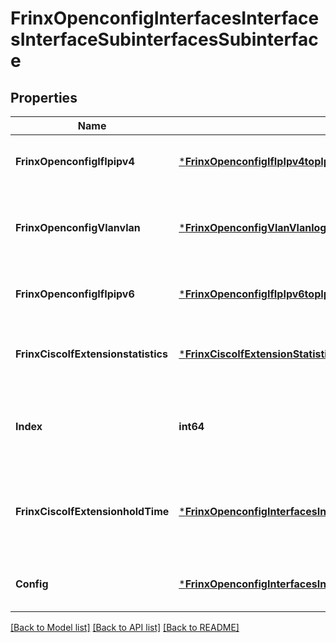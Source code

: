 # FrinxOpenconfigInterfacesInterfacesInterfaceSubinterfacesSubinterface

## Properties
Name | Type | Description | Notes
------------ | ------------- | ------------- | -------------
**FrinxOpenconfigIfIpipv4** | [***FrinxOpenconfigIfIpIpv4topIpv4**](frinx.openconfig.if.ip.ipv4top.Ipv4.md) | Optional[Parameters for the IPv4 address family.] REF:Optional.empty | [optional] [default to null]
**FrinxOpenconfigVlanvlan** | [***FrinxOpenconfigVlanVlanlogicaltopVlan**](frinx.openconfig.vlan.vlanlogicaltop.Vlan.md) | Optional[Enclosing container for VLAN interface-specific data on subinterfaces] REF:Optional.empty | [optional] [default to null]
**FrinxOpenconfigIfIpipv6** | [***FrinxOpenconfigIfIpIpv6topIpv6**](frinx.openconfig.if.ip.ipv6top.Ipv6.md) | Optional[Parameters for the IPv6 address family.] REF:Optional.empty | [optional] [default to null]
**FrinxCiscoIfExtensionstatistics** | [***FrinxCiscoIfExtensionStatisticstopStatistics**](frinx.cisco.if.extension.statisticstop.Statistics.md) | Optional[Enclosing container for statistics interface-specific data.] REF:Optional.empty | [optional] [default to null]
**Index** | **int64** | Optional[The index number of the subinterface -- used to address the logical interface] REF:Optional.empty | [optional] [default to null]
**FrinxCiscoIfExtensionholdTime** | [***FrinxOpenconfigInterfacesInterfacephysholdtimetopHoldTime**](frinx.openconfig.interfaces.interfacephysholdtimetop.HoldTime.md) | Optional[Top-level container for hold-time settings to enable dampening advertisements of interface transitions.] REF:Optional.empty | [optional] [default to null]
**Config** | [***FrinxOpenconfigInterfacesInterfacesInterfaceSubinterfacesSubinterfaceConfig**](frinx.openconfig.interfaces.interfaces.interface.subinterfaces.subinterface.Config.md) | Optional[Configurable items at the subinterface level] REF:Optional.empty | [optional] [default to null]

[[Back to Model list]](../README.md#documentation-for-models) [[Back to API list]](../README.md#documentation-for-api-endpoints) [[Back to README]](../README.md)


